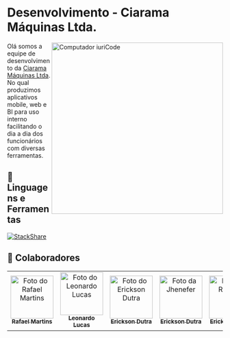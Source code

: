 # Desenvolvimento - Ciarama Máquinas Ltda.

<img src="https://raw.githubusercontent.com/MicaelliMedeiros/micaellimedeiros/master/image/computer-illustration.png" min-width="400px" max-width="400px" width="400px" align="right" alt="Computador iuriCode">

<p align="left">

Olá somos a equipe de desenvolvimento da [Ciarama Máquinas Ltda](https://www.ciaramamaquinas.com.br/).
No qual produzimos aplicativos mobile, web e BI para uso interno facilitando o dia a dia dos funcionários com diversas ferramentas.

</p>

## 💼 Linguagens e Ferramentas

[![StackShare](http://img.shields.io/badge/tech-stack-0690fa.svg?style=flat)](https://stackshare.io/ciarama-maquinas-ltda/ciarama-maquinas-ltda)

## 🤝 Colaboradores

<table align="center">
  <tr>
    <td align="center">
        <a href="https://github.com/RafaMartiins">
            <img src="https://avatars.githubusercontent.com/u/11014197" width="100px;" alt="Foto do Rafael Martins"/><br>
            <sub>
            <b>Rafael Martins</b>
            </sub>
        </a>
    </td>  
    <td align="center">
        <a href="https://github.com/SigmaForce">
            <img src="https://avatars.githubusercontent.com/u/55191033" width="100px;" alt="Foto do Leonardo Lucas"/><br>
            <sub>
            <b>Leonardo Lucas</b>
            </sub>
        </a>
    </td>  
    <td align="center">
        <a href="https://github.com/EricksonDutra">
            <img src="https://avatars.githubusercontent.com/u/63134236" width="100px;" alt="Foto do Erickson Dutra"/><br>
            <sub>
            <b>Erickson Dutra</b>
            </sub>
        </a>
    </td>
    <td align="center">
        <a href="https://github.com/jhenelopes">
            <img src="https://avatars.githubusercontent.com/u/110543077?v=4" width="100px;" alt="Foto da Jhenefer"/><br>
            <sub>
            <b>Erickson Dutra</b>
            </sub>
        </a>
    </td>
    <td align="center">
        <a href="https://github.com/hunt5000">
            <img src="https://avatars.githubusercontent.com/u/75794959" width="100px;" alt="Foto do Robson"/><br>
            <sub>
            <b>Erickson Dutra</b>
            </sub>
        </a>
    </td>
    
  </tr>
